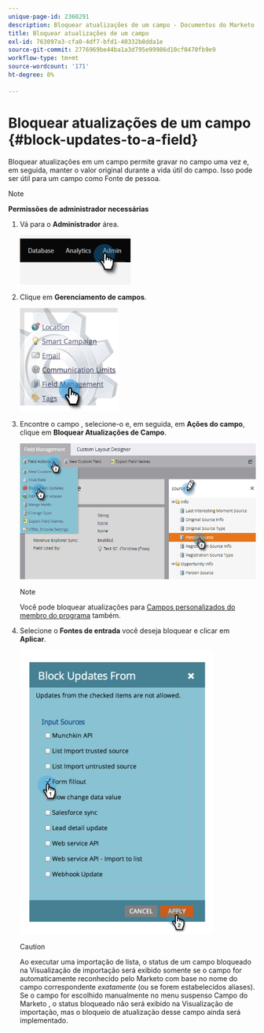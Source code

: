 ```yaml
---
unique-page-id: 2360291
description: Bloquear atualizações de um campo - Documentos do Marketo - Documentação do produto
title: Bloquear atualizações de um campo
exl-id: 763097a3-cfa0-4df7-bfd1-40332b8dda1e
source-git-commit: 2776969be44ba1a3d795e99986d10cf0470fb9e9
workflow-type: tm+mt
source-wordcount: '171'
ht-degree: 0%

---
```


# Bloquear atualizações de um campo {#block-updates-to-a-field}

Bloquear atualizações em um campo permite gravar no campo uma vez e, em seguida, manter o valor original durante a vida útil do campo. Isso pode ser útil para um campo como Fonte de pessoa.

>[!NOTE]
>
>**Permissões de administrador necessárias**

1. Vá para o **Administrador** área.

   ![](assets/block-updates-to-a-field-1.png)

1. Clique em **Gerenciamento de campos**.

   ![](assets/block-updates-to-a-field-2.png)

1. Encontre o campo , selecione-o e, em seguida, em **Ações do campo**, clique em **Bloquear Atualizações de Campo**.

   ![](assets/block-updates-to-a-field-3.png)

   >[!NOTE]
   >
   >Você pode bloquear atualizações para [Campos personalizados do membro do programa](/help/marketo/product-docs/core-marketo-concepts/programs/working-with-programs/program-member-custom-fields.md) também.

1. Selecione o **Fontes de entrada** você deseja bloquear e clicar em **Aplicar**.

   ![](assets/block-updates-to-a-field-4.png)

   >[!CAUTION]
   >
   >Ao executar uma importação de lista, o status de um campo bloqueado na Visualização de importação será exibido somente se o campo for automaticamente reconhecido pelo Marketo com base no nome do campo correspondente _exatamente_ (ou se forem estabelecidos aliases). Se o campo for escolhido manualmente no menu suspenso Campo do Marketo , o status bloqueado não será exibido na Visualização de importação, mas o bloqueio de atualização desse campo ainda será implementado.
